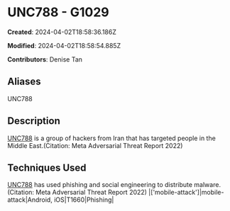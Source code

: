 # UNC788 - G1029

**Created**: 2024-04-02T18:58:36.186Z

**Modified**: 2024-04-02T18:58:54.885Z

**Contributors**: Denise Tan

## Aliases

UNC788

## Description

[UNC788](https://attack.mitre.org/groups/G1029) is a group of hackers from Iran that has targeted people in the Middle East.(Citation: Meta Adversarial Threat Report 2022)

## Techniques Used


[UNC788](https://attack.mitre.org/groups/G1029) has used phishing and social engineering to distribute malware.(Citation: Meta Adversarial Threat Report 2022)
|['mobile-attack']|mobile-attack|Android, iOS|T1660|Phishing|

